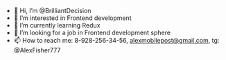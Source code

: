 - 👋 Hi, I’m @BrilliantDecision
- 👀 I’m interested in Frontend development
- 🌱 I’m currently learning Redux
- 💞️ I’m looking for a job in Frontend development sphere
- 📫 How to reach me: 8-928-256-34-56, alexmobilepost@gmail.com, tg: @AlexFisher777

<!---
BrilliantDecision/BrilliantDecision is a ✨ special ✨ repository because its `README.md` (this file) appears on your GitHub profile.
You can click the Preview link to take a look at your changes.
--->
